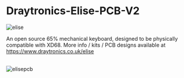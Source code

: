 # Draytronics-Elise-PCB-V2

![elise](https://www.draytronics.co.uk/wp-content/uploads/2021/04/repository-open-graph-template.png)  

An open source 65% mechanical keyboard, designed to be physically compatible with XD68. More info / kits / PCB designs available at https://www.draytronics.co.uk/elise

\
![elisepcb](https://www.draytronics.co.uk/wp-content/uploads/2021/08/Draytronics-Elise-PCB-V2-top.png)

